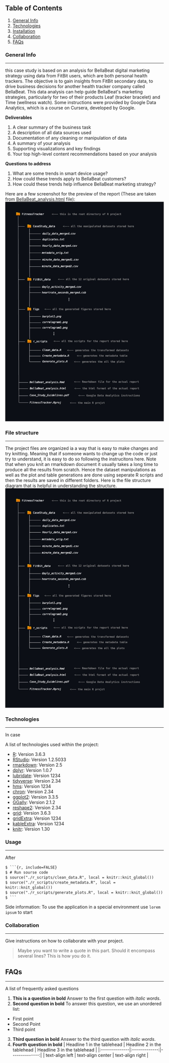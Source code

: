 ## Table of Contents
1. [General Info](#general-info)
2. [Technologies](#technologies)
3. [Installation](#installation)
4. [Collaboration](#collaboration)
5. [FAQs](#faqs)
### General Info
***
this case study is based on an analysis for BellaBeat digital marketing strategy using data from FitBit users, which are both personal health trackers. The objective is to gain insights from FitBit secondary data, to drive business decisions for another health tracker company called BellaBeat. This data analysis can help guide BellaBeat's marketing strategies, particularly for two of their products Leaf (tracker bracelet) and Time (wellness watch). Some instructions were provided by Google Data Analytics, which is a course on Cursera, developed by Google.

**Deliverables**

1. A clear summary of the business task
2. A description of all data sources used
3. Documentation of any cleaning or manipulation of data
4. A summary of your analysis
5. Supporting visualizations and key findings
6. Your top high-level content recommendations based on your analysis

**Questions to address**

1. What are some trends in smart device usage?
2. How could these trends apply to BellaBeat customers?
3. How could these trends help influence BellaBeat marketing strategy?

Here are a few screenshot for the preview of the report (These are taken from [BellaBeat_analysis.html](https://github.com/v-Vahe/FItnessTracker_Case_Study/blob/main/BellaBeay_analysis.html) file):
![Image text](https://github.com/v-Vahe/FItnessTracker_Case_Study/blob/main/figs/file_structure_diagram.jpg) 
### File structure
***
The project files are organized ia a way that is easy to make changes and try knitting. Meaning that if someone wants to change up the code or just try to understand, it is easy to do so following the instrucitons here. Note that when you knit an rmarkdown document it usually takes a long time to produce all the results from scratch. Hence the dataset manipulations as well as the plot and table generations are done using seperate R scripts and then the results are saved in different folders. Here is the file structure diagram that is helpful in understanding the structure.
![Image text](https://github.com/v-Vahe/FItnessTracker_Case_Study/blob/main/figs/file_structure_diagram.jpg) 
### Technologies
***
In case 

A list of technologies used within the project:
* [R](https://example.com): Version 3.6.3
* [RStudio](https://example.com): Version 1.2.5033
* [rmarkdown](https://example.com): Version 2.5 
* [dplyr](https://example.com): Version 1.0.7  
* [lubridate](https://example.com): Version 1234
* [tidyverse](https://example.com): Version 2.34
* [hms](https://example.com): Version 1234
* [chron](https://example.com): Version 2.34
* [ggplot2](https://example.com): Version 3.3.5  
* [GGally](https://example.com): Version 2.1.2 
* [reshape2](https://example.com): Version 2.34
* [grid](https://example.com): Version 3.6.3 
* [gridExtra](https://example.com): Version 1234
* [kableExtra](https://example.com): Version 1234
* [knitr](https://example.com): Version 1.30 
### Usage
***

After
```
$ ```{r, include=FALSE}
$ # Run sourse code
$ source("./r_scripts/clean_data.R", local = knitr::knit_global())
$ source("./r_scripts/create_metadata.R", local = knitr::knit_global())
$ source("./r_scripts/generate_plots.R", local = knitr::knit_global())
$ ```
```
Side information: To use the application in a special environment use ```lorem ipsum``` to start
### Collaboration
***
Give instructions on how to collaborate with your project.
> Maybe you want to write a quote in this part. 
> Should it encompass several lines?
> This is how you do it.
## FAQs
***
A list of frequently asked questions
1. **This is a question in bold**
Answer to the first question with _italic words_. 
2. __Second question in bold__ 
To answer this question, we use an unordered list:
* First point
* Second Point
* Third point
3. **Third question in bold**
Answer to the third question with *italic words*.
4. **Fourth question in bold**
| Headline 1 in the tablehead | Headline 2 in the tablehead | Headline 3 in the tablehead |
|:--------------|:-------------:|--------------:|
| text-align left | text-align center | text-align right |
